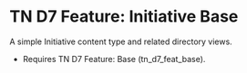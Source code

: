 TN D7 Feature: Initiative Base
===========================================

A simple Initiative content type and related directory views.

* Requires TN D7 Feature: Base (tn_d7_feat_base).
